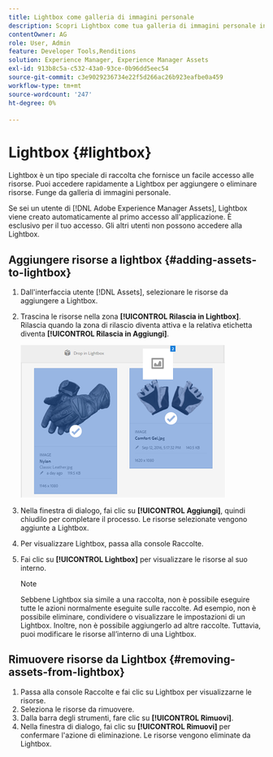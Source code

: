 ```yaml
---
title: Lightbox come galleria di immagini personale
description: Scopri Lightbox come tua galleria di immagini personale in Adobe Experience Manager Assets.
contentOwner: AG
role: User, Admin
feature: Developer Tools,Renditions
solution: Experience Manager, Experience Manager Assets
exl-id: 913b8c5a-c532-43a0-93ce-0b96dd5eec54
source-git-commit: c3e9029236734e22f5d266ac26b923eafbe0a459
workflow-type: tm+mt
source-wordcount: '247'
ht-degree: 0%

---
```


# Lightbox {#lightbox}

Lightbox è un tipo speciale di raccolta che fornisce un facile accesso alle risorse. Puoi accedere rapidamente a Lightbox per aggiungere o eliminare risorse. Funge da galleria di immagini personale.

Se sei un utente di [!DNL Adobe Experience Manager Assets], Lightbox viene creato automaticamente al primo accesso all&#39;applicazione. È esclusivo per il tuo accesso. Gli altri utenti non possono accedere alla Lightbox.

## Aggiungere risorse a lightbox {#adding-assets-to-lightbox}

1. Dall&#39;interfaccia utente [!DNL Assets], selezionare le risorse da aggiungere a Lightbox.
1. Trascina le risorse nella zona **[!UICONTROL Rilascia in Lightbox]**. Rilascia quando la zona di rilascio diventa attiva e la relativa etichetta diventa **[!UICONTROL Rilascia in Aggiungi]**.

   ![aggiungi_a_lightbox](assets/add_to_lightbox.png)

1. Nella finestra di dialogo, fai clic su **[!UICONTROL Aggiungi]**, quindi chiudilo per completare il processo. Le risorse selezionate vengono aggiunte a Lightbox.
1. Per visualizzare Lightbox, passa alla console Raccolte.
1. Fai clic su **[!UICONTROL Lightbox]** per visualizzare le risorse al suo interno.

   >[!NOTE]
   >
   >Sebbene Lightbox sia simile a una raccolta, non è possibile eseguire tutte le azioni normalmente eseguite sulle raccolte. Ad esempio, non è possibile eliminare, condividere o visualizzare le impostazioni di un Lightbox. Inoltre, non è possibile aggiungerlo ad altre raccolte. Tuttavia, puoi modificare le risorse all’interno di una Lightbox.

## Rimuovere risorse da Lightbox {#removing-assets-from-lightbox}

1. Passa alla console Raccolte e fai clic su Lightbox per visualizzarne le risorse.
1. Seleziona le risorse da rimuovere.
1. Dalla barra degli strumenti, fare clic su **[!UICONTROL Rimuovi]**.
1. Nella finestra di dialogo, fai clic su **[!UICONTROL Rimuovi]** per confermare l&#39;azione di eliminazione. Le risorse vengono eliminate da Lightbox.
